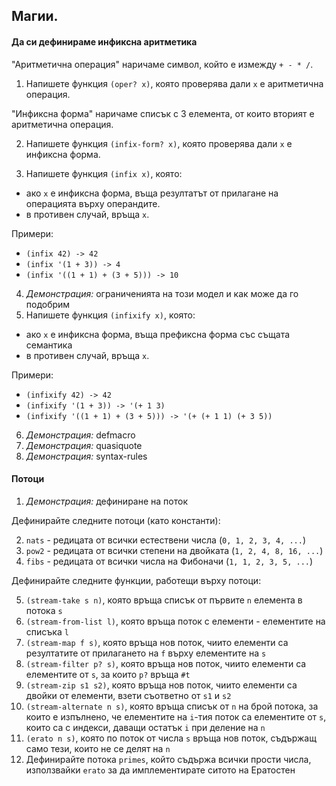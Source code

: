 ## Магии.
#### Да си дефинираме инфиксна аритметика
"Аритметична операция" наричаме символ, който е измежду `+ - * /`.

1. Напишете функция `(oper? x)`, която проверява дали `x` е аритметична операция.

"Инфиксна форма" наричаме списък с 3 елемента, от които вторият е аритметична операция.

2. Напишете функция `(infix-form? x)`, която проверява дали `x` е инфиксна форма.

3. Напишете функция `(infix x)`, която:

- ако `x` е инфиксна форма, въща резултатът от прилагане на операцията върху операндите.
- в противен случай, връща `x`.

Примери:

- `(infix 42) -> 42`
- `(infix '(1 + 3)) -> 4`
- `(infix '((1 + 1) + (3 + 5))) -> 10`

4. *Демонстрация:* ограниченията на този модел и как може да го подобрим
5. Напишете функция `(infixify x)`, която:

- ако `x` е инфиксна форма, въща префиксна форма със същата семантика
- в противен случай, връща `x`.

Примери:
- `(infixify 42) -> 42`
- `(infixify '(1 + 3)) -> '(+ 1 3)`
- `(infixify '((1 + 1) + (3 + 5))) -> '(+ (+ 1 1) (+ 3 5))`

6. *Демонстрация:* defmacro
7. *Демонстрация:* quasiquote
7. *Демонстрация:* syntax-rules

#### Потоци
1. *Демонстрация:* дефиниране на поток

Дефинирайте следните потоци (като константи):

2. `nats` - редицата от всички естествени числа (`0, 1, 2, 3, 4, ...`)
3. `pow2` - редицата от всички степени на двойката (`1, 2, 4, 8, 16, ...`)
3. `fibs` - редицата от всички числа на Фибоначи (`1, 1, 2, 3, 5, ...`)

Дефинирайте следните функции, работещи върху потоци:

5. `(stream-take s n)`, която връща списък от първите `n` елемента в потока `s`
6. `(stream-from-list l)`, която връща поток с елементи - елементите на списъка `l`
7. `(stream-map f s)`, която връща нов поток, чиито елементи са резултатите
от прилагането на `f` върху елементите на `s`
8. `(stream-filter p? s)`, която връща нов поток, чиито елементи са елементите от
`s`, за които `p?` връща `#t`
9. `(stream-zip s1 s2)`, която връща нов поток, чиито елементи са двойки от елементи,
взети съответно от `s1` и `s2`
10. `(stream-alternate n s)`, която връща списък от `n` на брой потока, за които
е изпълнено, че елементите на `i`-тия поток са елементите от `s`, които са
с индекси, даващи остатък `i` при деление на `n`
11. `(erato n s)`, която по поток от числа `s` връща нов поток, съдържащ само
тези, които не се делят на `n`
12. Дефинирайте потока `primes`, който съдържа всички прости числа, използвайки
`erato` за да имплементирате ситото на Ератостен
